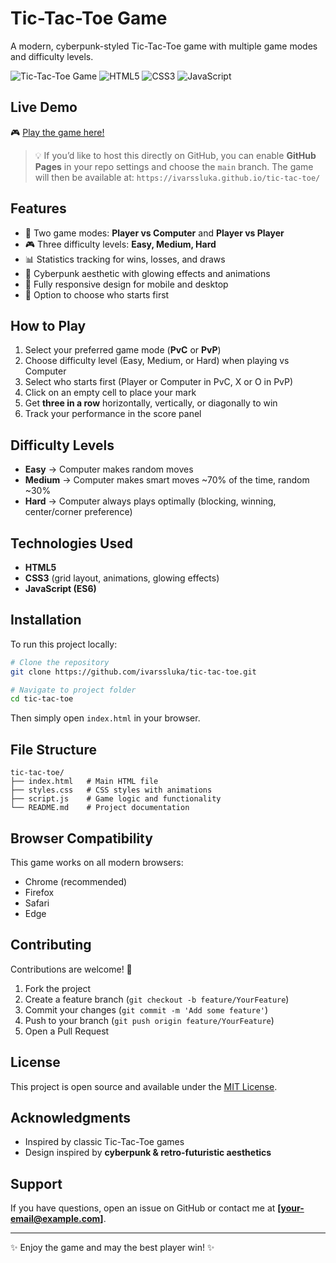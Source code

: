 # Tic-Tac-Toe Game

A modern, cyberpunk-styled Tic-Tac-Toe game with multiple game modes and difficulty levels.

![Tic-Tac-Toe Game](https://img.shields.io/badge/Game-Tic--Tac--Toe-blue)
![HTML5](https://img.shields.io/badge/HTML5-E34F26?logo=html5\&logoColor=white)
![CSS3](https://img.shields.io/badge/CSS3-1572B6?logo=css3\&logoColor=white)
![JavaScript](https://img.shields.io/badge/JavaScript-F7DF1E?logo=javascript\&logoColor=black)

## Live Demo

🎮 [Play the game here!](https://dice.infy.uk/)

> 💡 If you’d like to host this directly on GitHub, you can enable **GitHub Pages** in your repo settings and choose the `main` branch. The game will then be available at:
> `https://ivarssluka.github.io/tic-tac-toe/`

## Features

* 🎯 Two game modes: **Player vs Computer** and **Player vs Player**
* 🎮 Three difficulty levels: **Easy, Medium, Hard**
* 📊 Statistics tracking for wins, losses, and draws
* 🌟 Cyberpunk aesthetic with glowing effects and animations
* 📱 Fully responsive design for mobile and desktop
* 🔄 Option to choose who starts first

## How to Play

1. Select your preferred game mode (**PvC** or **PvP**)
2. Choose difficulty level (Easy, Medium, or Hard) when playing vs Computer
3. Select who starts first (Player or Computer in PvC, X or O in PvP)
4. Click on an empty cell to place your mark
5. Get **three in a row** horizontally, vertically, or diagonally to win
6. Track your performance in the score panel

## Difficulty Levels

* **Easy** → Computer makes random moves
* **Medium** → Computer makes smart moves \~70% of the time, random \~30%
* **Hard** → Computer always plays optimally (blocking, winning, center/corner preference)

## Technologies Used

* **HTML5**
* **CSS3** (grid layout, animations, glowing effects)
* **JavaScript (ES6)**

## Installation

To run this project locally:

```bash
# Clone the repository
git clone https://github.com/ivarssluka/tic-tac-toe.git

# Navigate to project folder
cd tic-tac-toe
```

Then simply open `index.html` in your browser.

## File Structure

```
tic-tac-toe/
├── index.html   # Main HTML file
├── styles.css   # CSS styles with animations
├── script.js    # Game logic and functionality
└── README.md    # Project documentation
```

## Browser Compatibility

This game works on all modern browsers:

* Chrome (recommended)
* Firefox
* Safari
* Edge

## Contributing

Contributions are welcome! 🎉

1. Fork the project
2. Create a feature branch (`git checkout -b feature/YourFeature`)
3. Commit your changes (`git commit -m 'Add some feature'`)
4. Push to your branch (`git push origin feature/YourFeature`)
5. Open a Pull Request

## License

This project is open source and available under the [MIT License](LICENSE).

## Acknowledgments

* Inspired by classic Tic-Tac-Toe games
* Design inspired by **cyberpunk & retro-futuristic aesthetics**

## Support

If you have questions, open an issue on GitHub or contact me at **\[[your-email@example.com](mailto:your-email@example.com)]**.

---

✨ Enjoy the game and may the best player win! ✨
